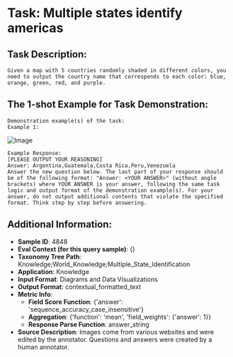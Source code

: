 # Task: Multiple states identify americas

## Task Description:

```
Given a map with 5 countries randomly shaded in different colors, you need to output the country name that corresponds to each color: blue, orange, green, red, and purple.
```

## The 1-shot Example for Task Demonstration:

```
Demonstration example(s) of the task:
Example 1:
```

![Image](1.png)

```
Example Response:
[PLEASE OUTPUT YOUR REASONING]
Answer: Argentina,Guatemala,Costa Rica,Peru,Venezuela
Answer the new question below. The last part of your response should be of the following format: "Answer: <YOUR ANSWER>" (without angle brackets) where YOUR ANSWER is your answer, following the same task logic and output format of the demonstration example(s). For your answer, do not output additional contents that violate the specified format. Think step by step before answering.
```

## Additional Information:

- **Sample ID**: 4848
- **Eval Context (for this query sample)**: {}
- **Taxonomy Tree Path**: Knowledge;World_Knowledge;Multiple_State_Identification
- **Application**: Knowledge
- **Input Format**: Diagrams and Data Visualizations
- **Output Format**: contextual_formatted_text
- **Metric Info**:
  - **Field Score Function**: {'answer': 'sequence_accuracy_case_insensitive'}
  - **Aggregation**: {'function': 'mean', 'field_weights': {'answer': 1}}
  - **Response Parse Function**: answer_string
- **Source Description**: Images come from various websites and were edited by the annotator. Questions and answers were created by a human annotator.
